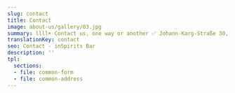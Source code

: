 ```yaml
---
slug: contact
title: Contact
image: about-us/gallery/03.jpg
summary: llll➤ Contact us, one way or another ✅ Johann-Karg-Straße 30, 85540 Haar ☎️ +49 89 97861114…
translationKey: contact
seo: Contact - inSpirits Bar
description: ''
tpl:
  sections:
  - file: common-form
  - file: common-address
---
```

